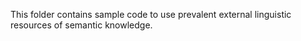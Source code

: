 This folder contains sample code to use prevalent external linguistic
resources of semantic knowledge.

